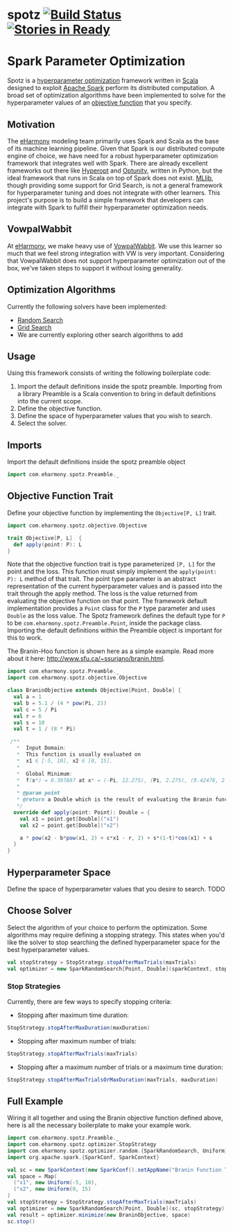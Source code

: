# spotz [![Build Status](https://travis-ci.org/eHarmony/spotz.svg?branch=master)](https://travis-ci.org/eHarmony/spotz) [![Stories in Ready](https://badge.waffle.io/eHarmony/spotz.png?label=ready&title=Ready)](https://waffle.io/eHarmony/spotz) #
# Spark Parameter Optimization

Spotz is a
[hyperparameter optimization](https://en.wikipedia.org/wiki/Hyperparameter_optimization)
framework written in [Scala](http://www.scala-lang.org) designed to exploit
[Apache Spark](http://spark.apache.org) perform its distributed computation.
A broad set of optimization algorithms have been implemented to solve for the
hyperparameter values of an [objective function](https://en.wikipedia.org/wiki/Loss_function)
that you specify.

## Motivation
The [eHarmony](http://www.eharmony.com) modeling team primarily uses Spark
and Scala as the base of its machine learning pipeline.  Given that Spark
is our distributed compute engine of choice, we have need for a robust
hyperparameter optimization framework that integrates well with Spark.  There
are already excellent frameworks out there like
[Hyperopt](http://hyperopt.github.io/hyperopt) and
[Optunity](http://optunity.readthedocs.io/en/latest),
written in Python, but the ideal framework that runs in Scala on top of Spark
does not exist.  [MLlib](http://spark.apache.org/mllib), though providing
some support for Grid Search, is not a general framework for hyperparameter
tuning and does not integrate with other learners.  This project's purpose is
to build a simple framework that developers can integrate with Spark to fulfill
their hyperparameter optimization needs.

## VowpalWabbit
At [eHarmony](http://www.eharmony.com), we make heavy use of
[VowpalWabbit](https://github.com/JohnLangford/vowpal_wabbit/wiki).
We use this learner so much that we feel strong integration with VW is very
important.  Considering that VowpalWabbit does not support hyperparameter
optimization out of the box, we've taken steps to support it without losing
generality.

## Optimization Algorithms

Currently the following solvers have been implemented:

* [Random Search](https://en.wikipedia.org/wiki/Random_search)
* [Grid Search](https://en.wikipedia.org/wiki/Grid_search_method)
* We are currently exploring other search algorithms to add

## Usage

Using this framework consists of writing the following boilerplate code:

1. Import the default definitions inside the spotz preamble.  Importing from
a library Preamble is a Scala convention to bring in default definitions
into the current scope.
2. Define the objective function.
3. Define the space of hyperparameter values that you wish to search.
4. Select the solver.

## Imports

Import the default definitions inside the spotz preamble object

```scala
import com.eharmony.spotz.Preamble._
```

## Objective Function Trait

Define your objective function by implementing the ```Objective[P, L]```
trait.

```scala
import com.eharmony.spotz.objective.Objective

trait Objective[P, L]  {
  def apply(point: P): L
}
```

Note that the objective function trait is type parameterized ```[P, L]``` for
the point and the loss.  This function must simply implement the
```apply(point: P): L``` method of that trait.  The point type parameter is an
abstract representation of the current hyperparameter values and is passed
into the trait through the apply method.  The loss is the value returned from
evaluating the objective function on that point.  The framework default
implementation provides a ```Point``` class for the ```P``` type parameter and 
uses ```Double``` as the loss value.  The Spotz framework defines the default
type for ```P``` to be ```com.eharmony.spotz.Preamble.Point```, inside the
package class.  Importing the default definitions within the Preamble object
is important for this to work.

The Branin-Hoo function is shown here as a simple example.
Read more about it here: <http://www.sfu.ca/~ssurjano/branin.html>.

```scala
import com.eharmony.spotz.Preamble._
import com.eharmony.spotz.objective.Objective

class BraninObjective extends Objective[Point, Double] {
  val a = 1
  val b = 5.1 / (4 * pow(Pi, 2))
  val c = 5 / Pi
  val r = 6
  val s = 10
  val t = 1 / (8 * Pi)

 /**
   *  Input Domain:
   *  This function is usually evaluated on
   *  x1 ∈ [-5, 10], x2 ∈ [0, 15].
   *
   *  Global Minimum:
   *  f(x*) = 0.397887 at x* = (-Pi, 12.275), (Pi, 2.275), (9.42478, 2.475)
   *
   * @param point
   * @return a Double which is the result of evaluating the Branin function
   */
  override def apply(point: Point): Double = {
    val x1 = point.get[Double]("x1")
    val x2 = point.get[Double]("x2")

    a * pow(x2 - b*pow(x1, 2) + c*x1 - r, 2) + s*(1-t)*cos(x1) + s
  }
}
```

## Hyperparameter Space

Define the space of hyperparameter values that you desire to search.  TODO

## Choose Solver

Select the algorithm of your choice to perform the optimization.  Some
algorithms may require defining a stopping strategy.  This states when you'd
like the solver to stop searching the defined hyperparameter space for the
best hyperparameter values.

```scala
val stopStrategy = StopStrategy.stopAfterMaxTrials(maxTrials)
val optimizer = new SparkRandomSearch[Point, Double](sparkContext, stopStrategy)
```

### Stop Strategies

Currently, there are few ways to specify stopping criteria:

* Stopping after maximum time duration:
```scala
StopStrategy.stopAfterMaxDuration(maxDuration)
```

* Stopping after maximum number of trials:
```scala
StopStrategy.stopAfterMaxTrials(maxTrials)
```

* Stopping after a maximum number of trials or a maximum time duration:
```scala
StopStrategy.stopAfterMaxTrialsOrMaxDuration(maxTrials, maxDuration)
```

## Full Example

Wiring it all together and using the Branin objective function defined
above, here is all the necessary boilerplate to make your example work.

```scala
import com.eharmony.spotz.Preamble._
import com.eharmony.spotz.optimizer.StopStrategy
import com.eharmony.spotz.optimizer.random.{SparkRandomSearch, Uniform}
import org.apache.spark.{SparkConf, SparkContext}

val sc = new SparkContext(new SparkConf().setAppName("Branin Function Trials"))
val space = Map(
  ("x1", new Uniform(-5, 10),
  ("x2", new Uniform(0, 15)
)
val stopStrategy = StopStrategy.stopAfterMaxTrials(maxTrials)
val optimizer = new SparkRandomSearch[Point, Double](sc, stopStrategy)
val result = optimizer.minimize(new BraninObjective, space)
sc.stop()
```

